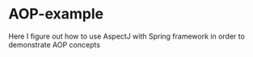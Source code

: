 # AOP-example
Here I figure out how to use AspectJ with Spring framework in order to demonstrate AOP concepts
